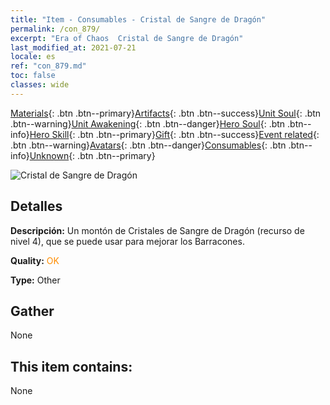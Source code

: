 ```yaml
---
title: "Item - Consumables - Cristal de Sangre de Dragón"
permalink: /con_879/
excerpt: "Era of Chaos  Cristal de Sangre de Dragón"
last_modified_at: 2021-07-21
locale: es
ref: "con_879.md"
toc: false
classes: wide
---
```

 [Materials](/ItemsES/){: .btn .btn--primary}[Artifacts](/ItemsES/Artifacts/){: .btn .btn--success}[Unit Soul](/ItemsES/UnitSoul/){: .btn .btn--warning}[Unit Awakening](/ItemsES/UnitAwakening/){: .btn .btn--danger}[Hero Soul](/ItemsES/HeroSoul/){: .btn .btn--info}[Hero Skill](/ItemsES/HeroSkill/){: .btn .btn--primary}[Gift](/ItemsES/Gift/){: .btn .btn--success}[Event related](/ItemsES/Events/){: .btn .btn--warning}[Avatars](/ItemsES/Avatars/){: .btn .btn--danger}[Consumables](/ItemsES/Consumables/){: .btn .btn--info}[Unknown](/ItemsES/Unknown/){: .btn .btn--primary}

 ![Cristal de Sangre de Dragón](/images/t/i_116.png)

## Detalles
 **Descripción:** Un montón de Cristales de Sangre de Dragón (recurso de nivel 4), que se puede usar para mejorar los Barracones.

 **Quality:** <span style="color: #FF8C00">OK</span>

 **Type:** Other

## Gather

  None

## This item contains:

  None

